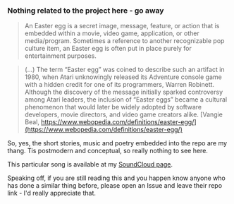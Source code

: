 ### Nothing related to the project here - go away

>An Easter egg is a secret image, message, feature, or action that is embedded within a movie, video game, application, or other media/program. Sometimes a reference to another recognizable pop culture item, an Easter egg is often put in place purely for entertainment purposes.

>(...) The term “Easter egg” was coined to describe such an artifact in 1980, when Atari unknowingly released its Adventure console game with a hidden credit for one of its programmers, Warren Robinett. Although the discovery of the message initially sparked controversy among Atari leaders, the inclusion of “Easter eggs” became a cultural phenomenon that would later be widely adopted by software developers, movie directors, and video game creators alike. [Vangie Beal, https://www.webopedia.com/definitions/easter-egg/](https://www.webopedia.com/definitions/easter-egg/)

So, yes, the short stories, music and poetry embedded into the repo are my thang. Tis postmodern and conceptual, so really nothing to see here.

This particular song is available at my [SoundCloud page](https://soundcloud.com/bbest-o).

Speaking off, if you are still reading this and you happen know anyone who has done a similar thing before, please open an Issue and leave their repo link - I'd really appreciate that.

